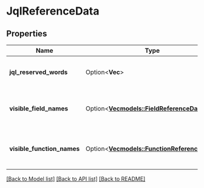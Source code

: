 # JqlReferenceData

## Properties

Name | Type | Description | Notes
------------ | ------------- | ------------- | -------------
**jql_reserved_words** | Option<**Vec<String>**> | List of JQL query reserved words. | [optional]
**visible_field_names** | Option<[**Vec<models::FieldReferenceData>**](FieldReferenceData.md)> | List of fields usable in JQL queries. | [optional]
**visible_function_names** | Option<[**Vec<models::FunctionReferenceData>**](FunctionReferenceData.md)> | List of functions usable in JQL queries. | [optional]

[[Back to Model list]](../README.md#documentation-for-models) [[Back to API list]](../README.md#documentation-for-api-endpoints) [[Back to README]](../README.md)


